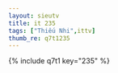 ```yaml
--- 
layout: sieutv
title: it 235
tags: ["Thiếu Nhi",ittv]
thumb_re: q7t1235
---
```

{% include q7t1 key="235" %} 
